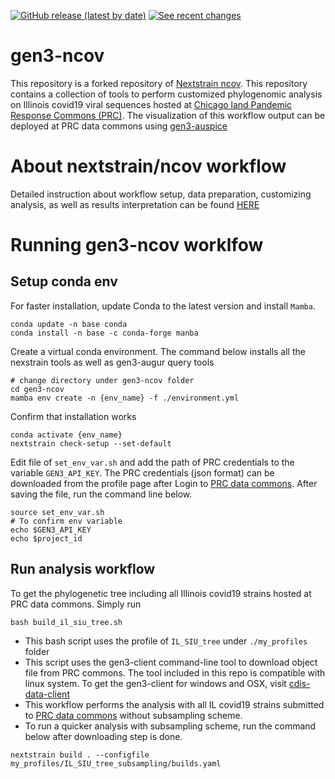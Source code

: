 [![GitHub release (latest by date)](https://img.shields.io/github/v/release/nextstrain/ncov)](https://github.com/nextstrain/ncov/releases)
[![See recent changes](https://img.shields.io/badge/changelog-See%20recent%20changes-blue)](https://docs.nextstrain.org/projects/ncov/en/latest/reference/change_log.html)

# gen3-ncov

This repository is a forked repository of [Nextstrain ncov](https://github.com/nextstrain/ncov). This repository contains a collection of tools to perform customized phylogenomic analysis on Illinois covid19 viral sequences hosted at [Chicago land Pandemic Response Commons (PRC)](https://chicagoland.pandemicresponsecommons.org/). The visualization of this workflow output can be deployed at PRC data commons using [gen3-auspice](https://github.com/uc-cdis/gen3-auspice)

# About nextstrain/ncov workflow

Detailed instruction about workflow setup, data preparation, customizing analysis, as well as results interpretation can be found [HERE](https://docs.nextstrain.org/projects/ncov/en/latest/analysis/index.html)

# Running gen3-ncov worklfow

## Setup conda env
For faster installation, update Conda to the latest version and install `Mamba`. 
```
conda update -n base conda
conda install -n base -c conda-forge manba
```
Create a virtual conda environment. The command below installs all the nexstrain tools as well as gen3-augur query tools
```
# change directory under gen3-ncov folder
cd gen3-ncov
mamba env create -n {env_name} -f ./environment.yml
```
Confirm that installation works
```
conda activate {env_name}
nextstrain check-setup --set-default
```
Edit file of `set_env_var.sh` and add the path of PRC credentials to the variable `GEN3_API_KEY`. The PRC credentials (json format) can be downloaded from the profile page after Login to [PRC data commons](https://chicagoland.pandemicresponsecommons.org/). After saving the file, run the command line below.
```
source set_env_var.sh
# To confirm env variable
echo $GEN3_API_KEY
echo $project_id
```
## Run analysis workflow
To get the phylogenetic tree including all Illinois covid19 strains hosted at PRC data commons. Simply run
```
bash build_il_siu_tree.sh
```
- This bash script uses the profile of `IL_SIU_tree` under `./my_profiles` folder
- This script uses the gen3-client command-line tool to download object file from PRC commons. The tool included in this repo is compatible with linux system. To get the gen3-client for windows and OSX, visit [cdis-data-client](https://github.com/uc-cdis/cdis-data-client)
- This workflow performs the analysis with all IL covid19 strains submitted to [PRC data commons](https://chicagoland.pandemicresponsecommons.org/) without subsampling scheme.
- To run a quicker analysis with subsampling scheme, run the command below after downloading step is done.
```
nextstrain build . --configfile my_profiles/IL_SIU_tree_subsampling/builds.yaml
```
